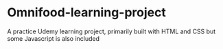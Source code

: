 # Omnifood-learning-project
 A practice Udemy learning project, primarily built with HTML and CSS but some Javascript is also included
